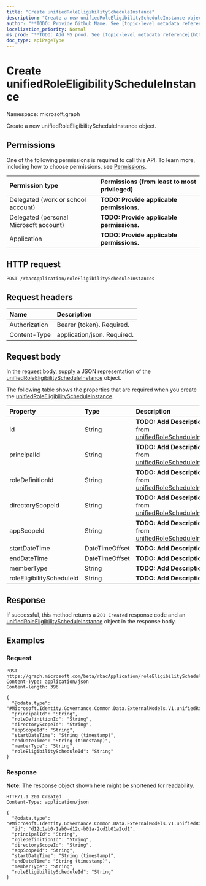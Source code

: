 ```yaml
---
title: "Create unifiedRoleEligibilityScheduleInstance"
description: "Create a new unifiedRoleEligibilityScheduleInstance object."
author: "**TODO: Provide Github Name. See [topic-level metadata reference](https://msgo.azurewebsites.net/add/document/guidelines/metadata.html#topic-level-metadata)**"
localization_priority: Normal
ms.prod: "**TODO: Add MS prod. See [topic-level metadata reference](https://msgo.azurewebsites.net/add/document/guidelines/metadata.html#topic-level-metadata)**"
doc_type: apiPageType
---
```


# Create unifiedRoleEligibilityScheduleInstance
Namespace: microsoft.graph

Create a new unifiedRoleEligibilityScheduleInstance object.

## Permissions
One of the following permissions is required to call this API. To learn more, including how to choose permissions, see [Permissions](/graph/permissions-reference).

|Permission type|Permissions (from least to most privileged)|
|:---|:---|
|Delegated (work or school account)|**TODO: Provide applicable permissions.**|
|Delegated (personal Microsoft account)|**TODO: Provide applicable permissions.**|
|Application|**TODO: Provide applicable permissions.**|

## HTTP request

<!-- {
  "blockType": "ignored"
}
-->
``` http
POST /rbacApplication/roleEligibilityScheduleInstances
```

## Request headers
|Name|Description|
|:---|:---|
|Authorization|Bearer {token}. Required.|
|Content-Type|application/json. Required.|

## Request body
In the request body, supply a JSON representation of the [unifiedRoleEligibilityScheduleInstance](../resources/unifiedroleeligibilityscheduleinstance.md) object.

The following table shows the properties that are required when you create the [unifiedRoleEligibilityScheduleInstance](../resources/unifiedroleeligibilityscheduleinstance.md).

|Property|Type|Description|
|:---|:---|:---|
|id|String|**TODO: Add Description** Inherited from [unifiedRoleScheduleInstanceBase](../resources/unifiedrolescheduleinstancebase.md)|
|principalId|String|**TODO: Add Description** Inherited from [unifiedRoleScheduleInstanceBase](../resources/unifiedrolescheduleinstancebase.md)|
|roleDefinitionId|String|**TODO: Add Description** Inherited from [unifiedRoleScheduleInstanceBase](../resources/unifiedrolescheduleinstancebase.md)|
|directoryScopeId|String|**TODO: Add Description** Inherited from [unifiedRoleScheduleInstanceBase](../resources/unifiedrolescheduleinstancebase.md)|
|appScopeId|String|**TODO: Add Description** Inherited from [unifiedRoleScheduleInstanceBase](../resources/unifiedrolescheduleinstancebase.md)|
|startDateTime|DateTimeOffset|**TODO: Add Description**|
|endDateTime|DateTimeOffset|**TODO: Add Description**|
|memberType|String|**TODO: Add Description**|
|roleEligibilityScheduleId|String|**TODO: Add Description**|



## Response

If successful, this method returns a `201 Created` response code and an [unifiedRoleEligibilityScheduleInstance](../resources/unifiedroleeligibilityscheduleinstance.md) object in the response body.

## Examples

### Request
<!-- {
  "blockType": "request",
  "name": "create_unifiedroleeligibilityscheduleinstance_from_unifiedroleeligibilityscheduleinstances"
}
-->
``` http
POST https://graph.microsoft.com/beta/rbacApplication/roleEligibilityScheduleInstances
Content-Type: application/json
Content-length: 396

{
  "@odata.type": "#Microsoft.Identity.Governance.Common.Data.ExternalModels.V1.unifiedRoleEligibilityScheduleInstance",
  "principalId": "String",
  "roleDefinitionId": "String",
  "directoryScopeId": "String",
  "appScopeId": "String",
  "startDateTime": "String (timestamp)",
  "endDateTime": "String (timestamp)",
  "memberType": "String",
  "roleEligibilityScheduleId": "String"
}
```


### Response
**Note:** The response object shown here might be shortened for readability.
<!-- {
  "blockType": "response",
  "truncated": true,
  "@odata.type": "Microsoft.Identity.Governance.Common.Data.ExternalModels.V1.unifiedRoleEligibilityScheduleInstance"
}
-->
``` http
HTTP/1.1 201 Created
Content-Type: application/json

{
  "@odata.type": "#Microsoft.Identity.Governance.Common.Data.ExternalModels.V1.unifiedRoleEligibilityScheduleInstance",
  "id": "d12c1ab0-1ab0-d12c-b01a-2cd1b01a2cd1",
  "principalId": "String",
  "roleDefinitionId": "String",
  "directoryScopeId": "String",
  "appScopeId": "String",
  "startDateTime": "String (timestamp)",
  "endDateTime": "String (timestamp)",
  "memberType": "String",
  "roleEligibilityScheduleId": "String"
}
```

